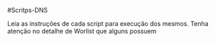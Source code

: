 #Scritps-DNS

Leia as instruções de cada script para execução dos mesmos.
Tenha atenção no detalhe de Worlist que alguns possuem
